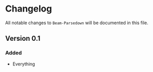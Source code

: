 # Changelog

All notable changes to `Beam-Parsedown` will be documented in this file.

## Version 0.1

### Added
- Everything